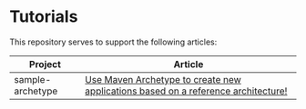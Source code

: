 # Tutorials

This repository serves to support the following articles:

| Project | Article |
|---------|---------|
| sample-archetype | [Use Maven Archetype to create new applications based on a reference architecture!](https://github.com/brunofigalves/tutorials) |
